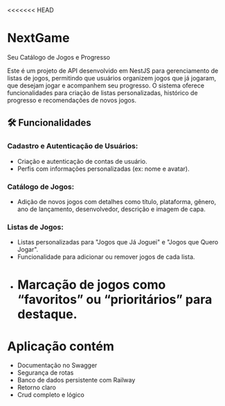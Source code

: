 <<<<<<< HEAD

# NextGame

Seu Catálogo de Jogos e Progresso

Este é um projeto de API desenvolvido em NestJS para gerenciamento de listas de jogos, permitindo que usuários organizem jogos que já jogaram, que desejam jogar e acompanhem seu progresso. O sistema oferece funcionalidades para criação de listas personalizadas, histórico de progresso e recomendações de novos jogos.

## 🛠 Funcionalidades

### Cadastro e Autenticação de Usuários:

- Criação e autenticação de contas de usuário.
- Perfis com informações personalizadas (ex: nome e avatar).

### Catálogo de Jogos:

- Adição de novos jogos com detalhes como título, plataforma, gênero, ano de lançamento, desenvolvedor, descrição e imagem de capa.

### Listas de Jogos:

- Listas personalizadas para "Jogos que Já Joguei" e "Jogos que Quero Jogar".
- Funcionalidade para adicionar ou remover jogos de cada lista.
- # Marcação de jogos como “favoritos” ou “prioritários” para destaque.

# Aplicação contém

- Documentação no Swagger
- Segurança de rotas
- Banco de dados persistente com Railway
- Retorno claro
- Crud completo e lógico
